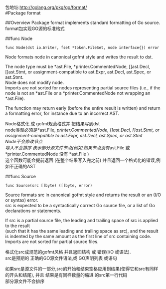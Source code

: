 包地址:http://golang.org/pkg/go/format/              
#Package format         

##Overview
Package format implements standard formatting of Go source.         
format包实现GO源的标准格式         

##func Node         
```golang
func Node(dst io.Writer, fset *token.FileSet, node interface{}) error
```
Node formats node in canonical gofmt style and writes the result to dst.         

The node type must be *ast.File, *printer.CommentedNode, []ast.Decl, []ast.Stmt, or assignment-compatible to ast.Expr, ast.Decl, ast.Spec, or ast.Stmt.          
Node does not modify node.          
Imports are not sorted for nodes representing partial source files (i.e., if the node is not an *ast.File or a *printer.CommentedNode not wrapping an *ast.File).         

The function may return early (before the entire result is written) and return a formatting error, for instance due to an incorrect AST.         

Node格式化 成 gofmt规范格式并 把结果写到dst         
node类型必须是*ast.File, *printer.CommentedNode, []ast.Decl, []ast.Stmt, or assignment-compatible to ast.Expr, ast.Decl, ast.Spec, or ast.Stmt         
Node不会修改节点         
导入不会排序  表示部分源文件节点(例如:如果节点没有*ast.File 或 *printer.CommentedNode 没有 *ast.File )         
这个函数可能会提前返回 (在整个结果写入完之前) 并且返回一个格式化的错误,例如不正确的AST         


##func Source         
```golang
func Source(src []byte) ([]byte, error)
```
Source formats src in canonical gofmt style and returns the result or an (I/O or syntax) error.          
src is expected to be a syntactically correct Go source file, or a list of Go declarations or statements.         

If src is a partial source file, the leading and trailing space of src is applied to the result          
(such that it has the same leading and trailing space as src), and the result is indented by the same amount as the first line of src containing code.          
Imports are not sorted for partial source files.         

格式化src成规范的gofmt风格 并且返回结构 或 错误(I/O 或语法).         
src是预期的 正确的GO源文件语法,或 GO声明列表 或语句         

如果src是源文件的一部分,src的开始和结束空格应用到结果(使得它和src有同样的开头和结尾), 并且 结果是有同样数量的缩进 的src第一行代码         
部分源文件不会排序         